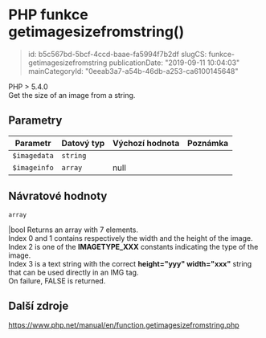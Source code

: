 PHP funkce getimagesizefromstring()
================================

> id: b5c567bd-5bcf-4ccd-baae-fa5994f7b2df
> slugCS: funkce-getimagesizefromstring
> publicationDate: "2019-09-11 10:04:03"
> mainCategoryId: "0eeab3a7-a54b-46db-a253-ca6100145648"

PHP > 5.4.0<br/>
Get the size of an image from a string.


Parametry
--------------

| Parametr | Datový typ | Výchozí hodnota | Poznámka |
|-----|-----|-----|-----|
| `$imagedata` | `string` |  |  |
| `$imageinfo` | `array` | null |  |


Návratové hodnoty
----------------

`array`

|bool Returns an array with 7 elements.<br>
Index 0 and 1 contains respectively the width and the height of the image.<br>
Index 2 is one of the <b>IMAGETYPE_XXX</b> constants indicating the type of the image.<br>
Index 3 is a text string with the correct <b>height="yyy" width="xxx"</b> string<br>
that can be used directly in an IMG tag.<br>
On failure, FALSE is returned.

Další zdroje
------------

https://www.php.net/manual/en/function.getimagesizefromstring.php
